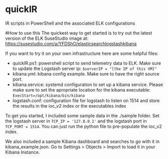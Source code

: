 # quickIR
IR scripts in PowerShell and the associated ELK configurations 

#How to use this
The quickest way to get started is to try out the latest version of the ELK SuseStudio image at: https://susestudio.com/a/YFDShO/elasticsearchlogstashkibana

If you want to try it on your own infrastructure here are some helpful files:
- quickIR.ps1: powershell script to send telemetry data to ELK. Make sure to update the Logstash server ip: `$serverIP = "[the IP of this VM]"`
- kibana.yml: kibana config example. Make sure to have the right source port.
- kibana.service: systemd configuration to set up a kibana service. Please make sure to set the apropriate location for the kibana executable: `ExecStart=/opt/kibana/bin/kibana`
- logstash.conf: configuration file for logstash to listen on 1514 and store the results in the ioc_v2 index or the executables index

To get you started, I included some sample data in the ./sample folder. Set the logstash server in `TCP_IP = '127.0.0.1'` and the logstash port in `TCP_PORT = 1514`. You can just run the python file to pre-populate the ioc_v2 index.

We also included a sample Kibana dashboard and searches to go with it in kibana_example.json. Go to Settings > Objects > Import to load it in your Kibana Instance.
